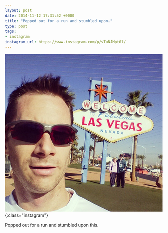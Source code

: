 ```yaml
---
layout: post
date: 2014-11-12 17:31:52 +0000
title: "Popped out for a run and stumbled upon…"
type: post
tags:
- instagram
instagram_url: https://www.instagram.com/p/vTuNJMpt0l/
---
```


![Instagram - vTuNJMpt0l](/img/vTuNJMpt0l.jpg){:class="instagram"}

Popped out for a run and stumbled upon this.
